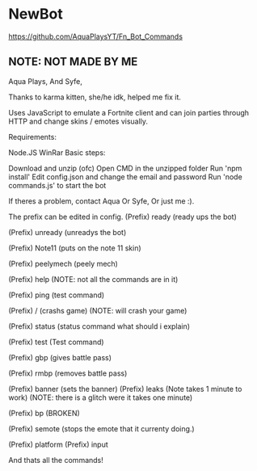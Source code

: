 # NewBot

https://github.com/AquaPlaysYT/Fn_Bot_Commands

 ## NOTE: NOT MADE BY ME

Aqua Plays, And Syfe, 

Thanks to karma kitten, she/he idk, helped me fix it.

Uses JavaScript to emulate a Fortnite client and can join parties through HTTP and change skins / emotes visually.

Requirements:

Node.JS
WinRar
Basic steps:

Download and unzip (ofc)
Open CMD in the unzipped folder
Run 'npm install'
Edit config.json and change the email and password
Run 'node commands.js' to start the bot

If theres a problem, contact Aqua Or Syfe, Or just me :).

The prefix can be edited in config.
(Prefix) ready
 (ready ups the bot)
 
(Prefix) unready
 (unreadys the bot)
 
(Prefix) Note11
 (puts on the note 11 skin)
 
(Prefix) peelymech
 (peely mech)
 
(Prefix) help
 (NOTE: not all the commands are in it)
 
(Prefix) ping (test command)

(Prefix) / (crashs game)
 (NOTE: will crash your game)
 
(Prefix) status
 (status command what should i explain)
 
(Prefix) test (Test command)

(Prefix) gbp
 (gives battle pass)
 
(Prefix) rmbp
 (removes battle pass)
 
(Prefix) banner
 (sets the banner)
(Prefix) leaks (Note takes 1 minute to work)
 (NOTE: there is a glitch were it takes one minute)
 
(Prefix) bp
 (BROKEN)
 
(Prefix) semote
 (stops the emote that it currenty doing.)
 
(Prefix) platform
(Prefix) input

And thats all the commands!
